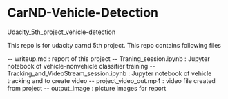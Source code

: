 
# CarND-Vehicle-Detection
Udacity_5th_project_vehicle-detection

This repo is for udacity carnd 5th project. This repo contains following files

-- writeup.md  : report of this project
-- Traning_session.ipynb : Jupyter notebook of vehicle-nonvehicle classifier training
-- Tracking_and_VideoStream_session.ipynb : Jupyter notebook of vehicle tracking and to create video
-- project_video_out.mp4 : video file created from project
-- output_image : picture images for report
